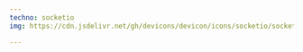 ```yaml
---
techno: socketio
img: https://cdn.jsdelivr.net/gh/devicons/devicon/icons/socketio/socketio-original.svg

---
```

